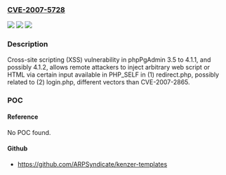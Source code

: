 ### [CVE-2007-5728](https://cve.mitre.org/cgi-bin/cvename.cgi?name=CVE-2007-5728)
![](https://img.shields.io/static/v1?label=Product&message=n%2Fa&color=blue)
![](https://img.shields.io/static/v1?label=Version&message=n%2Fa&color=blue)
![](https://img.shields.io/static/v1?label=Vulnerability&message=n%2Fa&color=brighgreen)

### Description

Cross-site scripting (XSS) vulnerability in phpPgAdmin 3.5 to 4.1.1, and possibly 4.1.2, allows remote attackers to inject arbitrary web script or HTML via certain input available in PHP_SELF in (1) redirect.php, possibly related to (2) login.php, different vectors than CVE-2007-2865.

### POC

#### Reference
No POC found.

#### Github
- https://github.com/ARPSyndicate/kenzer-templates


